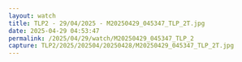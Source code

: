 ```yaml
---
layout: watch
title: TLP2 - 29/04/2025 - M20250429_045347_TLP_2T.jpg
date: 2025-04-29 04:53:47
permalink: /2025/04/29/watch/M20250429_045347_TLP_2
capture: TLP2/2025/202504/20250428/M20250429_045347_TLP_2T.jpg
---
```

